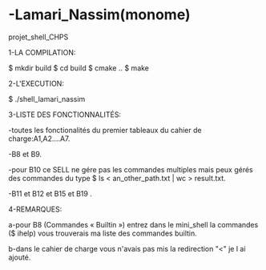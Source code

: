 # -Lamari_Nassim(monome)
projet_shell_CHPS

1-LA COMPILATION:

$ mkdir build
$ cd build
$ cmake ..
$ make

2-L'EXECUTION:

$ ./shell_lamari_nassim

3-LISTE DES FONCTIONNALITÉS:

-toutes les fonctionalités du premier tableaux du cahier de charge:A1,A2....A7.

-B8 et B9.

-pour B10 ce SELL ne gére pas les commandes multiples mais peux gérés des commandes du type $  ls < an_other_path.txt | wc > result.txt.

-B11 et B12 et B15 et B19 .


4-REMARQUES:

a-pour B8 (Commandes « Builtin ») entrez dans le mini_shell la commandes ($ ihelp) vous trouverais
ma liste des commandes builtin.

b-dans le cahier de charge vous n'avais pas mis la redirection "<" je l ai ajouté.
